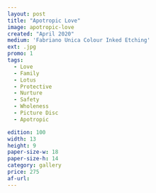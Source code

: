 ```yaml
---
layout: post
title: "Apotropic Love"
image: apotropic-love
created: "April 2020"
medium: 'Fabriano Unica Colour Inked Etching'
ext: .jpg
promo: 1
tags:
  - Love
  - Family
  - Lotus
  - Protective
  - Nurture
  - Safety
  - Wholeness
  - Picture Disc
  - Apotropic

edition: 100
width: 13
height: 9
paper-size-w: 18
paper-size-h: 14
category: gallery
price: 275
af-url: 
---
```


